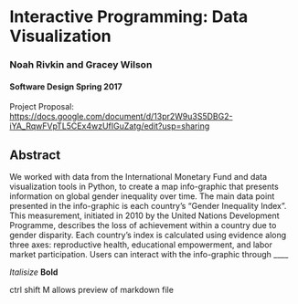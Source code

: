 # Interactive Programming: Data Visualization
### Noah Rivkin and Gracey Wilson
#### Software Design Spring 2017


Project Proposal: https://docs.google.com/document/d/13pr2W9u3S5DBG2-iYA_RqwFVpTL5CEx4wzUfIGuZatg/edit?usp=sharing

## Abstract
We worked with data from the International Monetary Fund and data visualization tools in Python, to create a map info-graphic that presents information on global gender inequality over time. The main data point presented in the info-graphic is each country’s “Gender Inequality Index”. This measurement, initiated in 2010 by the United Nations Development Programme, describes the loss of achievement within a country due to gender disparity. Each country’s index is calculated using evidence along three axes: reproductive health, educational empowerment, and labor market participation. Users can interact with the info-graphic through ____

*Italisize*
**Bold**

ctrl shift M allows preview of markdown file
